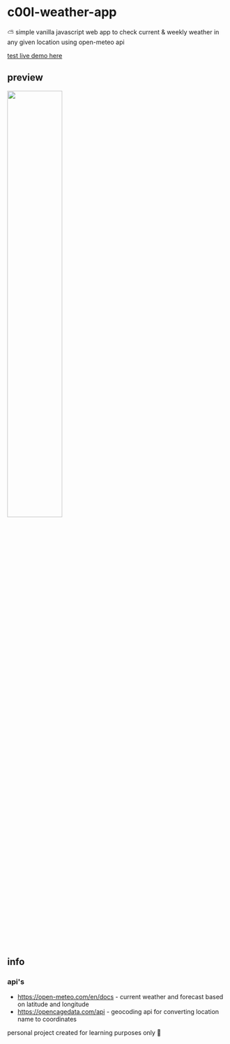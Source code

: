 # c00l-weather-app
⛅️ simple vanilla javascript web app to check current &amp; weekly weather in any given location using open-meteo api

[test live demo here](https://c00l-weather-app.netlify.app/)

## preview

<img src="https://user-images.githubusercontent.com/124094022/223474226-2fd5f11c-ced8-471f-8830-9735561436da.gif" width="50%">

## info

### api's
* https://open-meteo.com/en/docs - current weather and forecast based on latitude and longitude
* https://opencagedata.com/api - geocoding api for converting location name to coordinates

personal project created for learning purposes only 🍄

